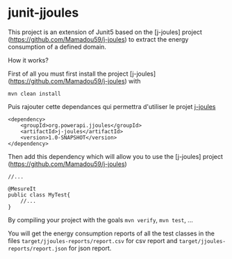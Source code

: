 # junit-jjoules

This project is an extension of Junit5 based on the [j-joules] project (https://github.com/Mamadou59/j-joules) to extract the energy consumption of a defined domain.

How it works?

First of all you must first install the project [j-joules] (https://github.com/Mamadou59/j-joules) with


	mvn clean install 
	
Puis rajouter cette dependances qui permettra d'utiliser le projet [j-joules](https://github.com/Mamadou59/j-joules)
	
	<dependency>
		<groupId>org.powerapi.jjoules</groupId>
		<artifactId>j-joules</artifactId>
		<version>1.0-SNAPSHOT</version>
    </dependency>
   
Then add this dependency which will allow you to use the [j-joules] project (https://github.com/Mamadou59/j-joules)

```
//...

@MesureIt
public class MyTest{
	//...
}

```

By compiling your project with the goals `mvn verify`, `mvn test`, ...

You will get the energy consumption reports of all the test classes in the files `target/jjoules-reports/report.csv` for csv report and `target/jjoules-reports/report.json` for json report.